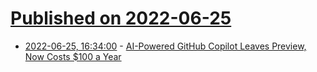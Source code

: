 # [Published on 2022-06-25](index.md)

* [2022-06-25, 16:34:00](https://developers.slashdot.org/story/22/06/25/0334207/ai-powered-github-copilot-leaves-preview-now-costs-100-a-year?utm_source=rss1.0mainlinkanon&utm_medium=feed) - [AI-Powered GitHub Copilot Leaves Preview, Now Costs $100 a Year](https://developers.slashdot.org/story/22/06/25/0334207/ai-powered-github-copilot-leaves-preview-now-costs-100-a-year?utm_source=rss1.0mainlinkanon&utm_medium=feed)
